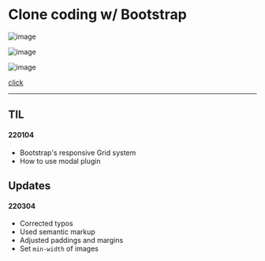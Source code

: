 # Clone coding w/ Bootstrap

![image](https://user-images.githubusercontent.com/93528293/156593462-b48daa3a-30f8-46de-94aa-68419b92f752.png)

![image](https://user-images.githubusercontent.com/93528293/156593529-b0c3d2d6-0149-4811-a57f-48cbfbab53e5.png)

![image](https://user-images.githubusercontent.com/93528293/156593594-dffb9597-8007-4863-b751-abbfa38de11f.png)

[click](https://unhyif.github.io/piro16_assignments/Bootstrap%20%EA%B3%BC%EC%A0%9C/bootstrap.html)

---

## TIL

#### 220104

- Bootstrap's responsive Grid system
- How to use modal plugin

## Updates

#### 220304

- Corrected typos
- Used semantic markup
- Adjusted paddings and margins
- Set `min-width` of images

